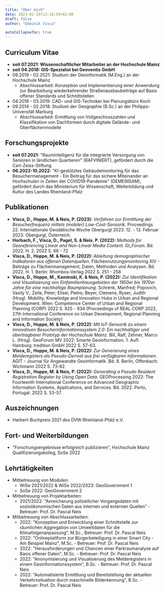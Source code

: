 ```yaml
---
title: "Über mich"
date: 2023-02-25T13:18:59+02:00
draft: false
author: "Dominik Visca"

autoCollapseToc: true
---
```


## Curriculum Vitae

- **seit 07.2021: Wissenschaftlicher Mitarbeiter an der Hochschule Mainz**
- **seit 04.2018: GIS-Spezialist bei Geoventis GmbH**
- 09.2019 - 02.2021: Studium der Geoinformatik (M.Eng.) an der Hochschule Mainz
  - Abschlussarbeit: Konzeption und Implementierung einer Anwendung zur Bearbeitung wiederkehrender Straßenausbaubeiträge auf Basis offener Standards und Schnittstellen
- 04.2018 - 03.2019: CAD- und GIS-Techniker bei Planungsbüro Koch
- 09.2014 - 02.2018: Studium der Geographie (B.Sc.) an der Philipps-Universität Marburg
  - Abschlussarbeit: Ermittlung von Vollgeschosszahlen und Klassifikation von Dachformen durch digitale Gelände- und Oberflächenmodelle

## Forschungsprojekte

- **seit 07.2021:** "Raumintelligenz für die integrierte Versorgung von Senioren in ländlichen Quartieren" (RAFVINIERT), gefördert durch die Carl-Zeiss-Stiftung
- **06.2022-10.2022:** "KI-gestütztes Gebäudemonitoring für das Besuchermanagement - Ein Beitrag für das sichere Miteinander an Hochschulen in Zeiten der COVID19-Pandemie" (GEMEINSAM), gefördert durch das Ministerium für Wissenschaft, Weiterbildung und Kultur des Landes Rheinland-Pfalz

## Publikationen

- **Visca, D., Hoppe, M. & Neis, P. (2023):** *Verfahren zur Ermittlung der Besucherfrequenz mittels (mobiler) Low-Cost-Sensorik.* Proceedings 22. Internationale Geodätische Woche Obergurgl 2023. 12. - 13. Februar 2023. Obergurgl, Österreich.
- **Horbach, F., Visca, D., Pagel, S. & Neis. P. (2022):** *Methods for Georeferencing Linear and Non-Linear Media Content.* GI_Forum. Bd. 2022. H. 2. 2022 S. 66 - 72
- **Visca, D., Hoppe, M. & Neis, P. (2022):** *Ableitung demographischer Indikatoren aus offenen Datenquellen.* Flächennutzungsmonitoring XIV - Beiträge zu Flächenmanagement, Daten, Methoden und Analysen. Bd. 2022. H. 1. Berlin: Rhombos-Verlag 2022 S. 251 - 258
- **Visca, D., Hoppe, M., Kaminski, K. & Neis, P. (2022):** *Zur Identifikation und Visualisierung von Einfamilienhausgebieten der 1950er bis 1970er Jahre für eine nachhaltige Raumplanung.* Schrenk, Manfred; Popovich, Vasily V.; Zeile, Peter; Elisei, Pietro; Beyer, Clemens; Ryser, Judith (Hrsg). Mobility, Knowledge and Innovation Hubs in Urban and Regional Development. Wien: Competence Center of Urban and Regional Planning (CORP) 2022 S. 925 - 934 (Proceedings of REAL CORP 2022, 27th International Conference on Urban Development, Regional Planning and Information Society)
- **Visca, D., Hoppe, M. & Neis, P. (2022):** *Mit IoT-Sensorik zu einem innovativen Besucherinformationssystem 2.0: Ein nachhaltiger und übertragbarer Prototyp der Hochschule Mainz.* Bill, Ralf; Zehner, Marco L. (Hrsg). GeoForum MV 2022: Smarte Geoinformation. 1. Aufl. Hamburg: tredition GmbH 2022 S. 57-63.
- **Visca, D., Hoppe, M. & Neis, P. (2022):** *Zur Generierung eines Melderegisters als Pseudo-Derivat aus frei verfügbaren Informationen.* AGIT - Journal für Angewandte Geoinformatik. Bd. 8. Berlin, Offenbach: Wichmann 2022 S. 73-82.
- **Visca, D., Hoppe, M. & Neis, P. (2022):** *Generating a Pseudo Resident Registration Register by Using Open Data.* GEOProcessing 2022: The Fourteenth International Conference on Advanced Geographic Information Systems, Applications, and Services. Bd. 2022. Porto, Portugal. 2022 S. 53-57.

## Auszeichnungen

- Harbert-Buchpreis 2021 des DVW Rheinland-Pfalz e.V.

## Fort- und Weiterbildungen

- "Forschungsergebnisse erfolgreich publizieren", Hochschule Mainz Qualifizierungskolleg, SoSe 2022

## Lehrtätigkeiten

- Mitbetreuung von Modulen:
  - WiSe 2021/2022 & WiSe 2022/2023: GeoGovernment 1
  - SoSe 2022: GeoGovernment 2
- Mitbetreuung von Projektarbeiten:
  - 2021/2022: "Anreicherung polizeilicher Vorgangsdaten mit sozioökonomischen Daten aus internen und externen Quellen" - Betreuer: Prof. Dr. Pascal Neis
- Mitbetreuung von Abschlussarbeiten:
  - 2022: "Konzeption und Entwicklung einer Schnittstelle zur räumlichen Aggregation von Umweltdaten für die Klimafolgenanpassung", M.Sc., Betreuer: Prof. Dr. Pascal Neis
  - 2022: "Onlineplattform zur Bürgerbeteiligung in einer Smart City - Am Beispiel Mainz", M.Sc. - Betreuer: Prof. Dr. Pascal Neis
  - 2022: "Herausforderungen und Chancen einer Parkraumanalyse auf Basis offener Daten", M.Sc. - Betreuer: Prof. Dr. Pascal Neis
  - 2022: "Anonymisierung und Visualisierung des Melderegisters in einem Geoinformationssystem", B.Sc. - Betreuer: Prof. Dr. Pascal Neis
  - 2022: "Automatisierte Ermittlung und Bereitstellung der aktuellen Verkehrssituation durch maschinelle Bilderkennung", B.Sc. - Betreuer: Prof. Dr. Pascal Neis
